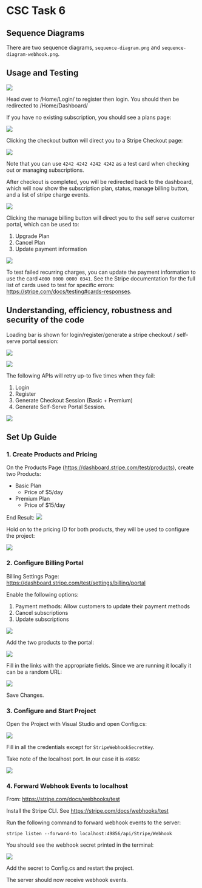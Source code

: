 # CSC Task 6

## Sequence Diagrams

There are two sequence diagrams, `sequence-diagram.png` and `sequence-diagram-webhook.png`.

## Usage and Testing

![](images/register_login.png)

Head over to /Home/Login/ to register then login. You should then be redirected to /Home/Dashboard/

If you have no existing subscription, you should see a plans page:

![](images/unsubscribed-dashboard.png)

Clicking the checkout button will direct you to a Stripe Checkout page:

![](images/checkout.png)

Note that you can use `4242 4242 4242 4242` as a test card when checking out or managing subscriptions.

After checkout is completed, you will be redirected back to the dashboard, which will now show the subscription plan, status, manage billing button, and a list of stripe charge events.

![](images/subscribed-dashboard.png)

Clicking the manage billing button will direct you to the self serve customer portal, which can be used to:

1. Upgrade Plan
2. Cancel Plan
3. Update payment information

![](images/manage-billing.png)

To test failed recurring charges, you can update the payment information to use the card `4000 0000 0000 0341`. See the Stripe documentation for the full list of cards used to test for specific errors: https://stripe.com/docs/testing#cards-responses.

## Understanding, efficiency, robustness and security of the code

Loading bar is shown for login/register/generate a stripe checkout / self-serve portal session:

![](images/login-dashboard-loading.png)

![](images/stripe-session-loading.png)

The following APIs will retry up-to five times when they fail:
1. Login
2. Register
3. Generate Checkout Session (Basic + Premium)
4. Generate Self-Serve Portal Session.

![](images/register-login-retry.png)

## Set Up Guide

### 1. Create Products and Pricing

On the Products Page (https://dashboard.stripe.com/test/products), create two Products:

- Basic Plan
  - Price of $5/day
- Premium Plan
  - Price of $15/day

End Result:
![](images/products.png)

Hold on to the pricing ID for both products, they will be used to configure the project:

![](images/pricing.png)

### 2. Configure Billing Portal

Billing Settings Page: https://dashboard.stripe.com/test/settings/billing/portal

Enable the following options:

1. Payment methods: Allow customers to update their payment methods
2. Cancel subscriptions
3. Update subscriptions

![](images/billing-portal-cancel-update.png)

Add the two products to the portal:

![](images/billing-portal-add-products.png)

Fill in the links with the appropriate fields. Since we are running it locally it can be a random URL:

![](images/billing-portal-links.png)

Save Changes.

### 3. Configure and Start Project

Open the Project with Visual Studio and open Config.cs:

![](images/config.png)

Fill in all the credentials except for `StripeWebhookSecretKey`.

Take note of the localhost port. In our case it is `49856`:

![](images/localhost.png)

### 4. Forward Webhook Events to localhost

From: https://stripe.com/docs/webhooks/test

Install the Stripe CLI. See https://stripe.com/docs/webhooks/test

Run the following command to forward webhook events to the server:

```
stripe listen --forward-to localhost:49856/api/Stripe/Webhook
```

You should see the webhook secret printed in the terminal:

![](images/webhooks.png)

Add the secret to Config.cs and restart the project.

The server should now receive webhook events.